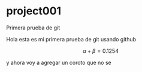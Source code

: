 # project001
Primera prueba de git


Hola esta es mi primera prueba de git usando github

$$\alpha+\beta=0.1254$$


y ahora voy a agregar un coroto que no se